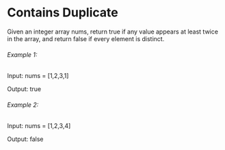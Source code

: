 # Contains Duplicate

Given an integer array nums, return true if any value appears at least twice in the array, and return false if every element is distinct.

###### Example 1:

Input: nums = [1,2,3,1]

Output: true

###### Example 2:

Input: nums = [1,2,3,4]

Output: false